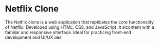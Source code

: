 
# Netflix Clone

The Netflix clone is a web application that replicates the core functionality of Netflix. Developed using HTML, CSS, and JavaScript, it alcontent with a familiar and responsive interface. Ideal for practicing front-end development and UI/UX des
